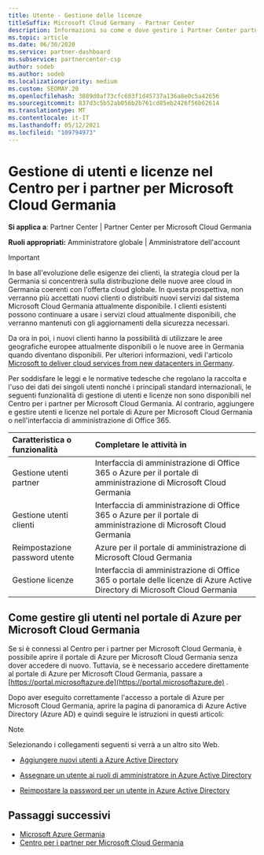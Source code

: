 ```yaml
---
title: Utente - Gestione delle licenze
titleSuffix: Microsoft Cloud Germany - Partner Center
description: Informazioni su come e dove gestire i Partner Center partner, clienti e licenze di Microsoft Cloud Germania, nonché le reimpostazioni delle password.
ms.topic: article
ms.date: 06/30/2020
ms.service: partner-dashboard
ms.subservice: partnercenter-csp
author: sodeb
ms.author: sodeb
ms.localizationpriority: medium
ms.custom: SEOMAY.20
ms.openlocfilehash: 3889d0af73cfc683f1d45737a136a8e0c5a42656
ms.sourcegitcommit: 837d3c5b52ab056b2b761cd85eb2426f56b62614
ms.translationtype: MT
ms.contentlocale: it-IT
ms.lasthandoff: 05/12/2021
ms.locfileid: "109794973"
---
```

# <a name="user-and-license-management-in-partner-center-for-microsoft-cloud-germany"></a>Gestione di utenti e licenze nel Centro per i partner per Microsoft Cloud Germania

**Si applica a**: Partner Center | Partner Center per Microsoft Cloud Germania

**Ruoli appropriati:** Amministratore globale | Amministratore dell'account

> [!IMPORTANT]
> In base all'evoluzione delle esigenze dei clienti, la strategia cloud per la Germania si concentrerà sulla distribuzione delle nuove aree cloud in Germania coerenti con l'offerta cloud globale. In questa prospettiva, non verranno più accettati nuovi clienti o distribuiti nuovi servizi dal sistema Microsoft Cloud Germania attualmente disponibile. I clienti esistenti possono continuare a usare i servizi cloud attualmente disponibili, che verranno mantenuti con gli aggiornamenti della sicurezza necessari.
>  
> Da ora in poi, i nuovi clienti hanno la possibilità di utilizzare le aree geografiche europee attualmente disponibili o le nuove aree in Germania quando diventano disponibili. Per ulteriori informazioni, vedi l'articolo [Microsoft to deliver cloud services from new datacenters in Germany](https://news.microsoft.com/europe/2018/08/31/microsoft-to-deliver-cloud-services-from-new-datacentres-in-germany-in-2019-to-meet-evolving-customer-needs/).

Per soddisfare le leggi e le normative tedesche che regolano la raccolta e l'uso dei dati dei singoli utenti nonché i principali standard internazionali, le seguenti funzionalità di gestione di utenti e licenze non sono disponibili nel Centro per i partner per Microsoft Cloud Germania. Al contrario, aggiungere e gestire utenti e licenze nel portale di Azure per Microsoft Cloud Germania o nell'interfaccia di amministrazione di Office 365.

Caratteristica o funzionalità | Completare le attività in
:--- | :---
Gestione utenti partner | Interfaccia di amministrazione di Office 365 o Azure per il portale di amministrazione di Microsoft Cloud Germania
Gestione utenti clienti | Interfaccia di amministrazione di Office 365 o Azure per il portale di amministrazione di Microsoft Cloud Germania
Reimpostazione password utente | Azure per il portale di amministrazione di Microsoft Cloud Germania
Gestione licenze | Interfaccia di amministrazione di Office 365 o portale delle licenze di Azure Active Directory di Microsoft Cloud Germania

## <a name="how-to-manage-users-in-the-azure-portal-for-microsoft-cloud-germany"></a>Come gestire gli utenti nel portale di Azure per Microsoft Cloud Germania 

Se si è connessi al Centro per i partner per Microsoft Cloud Germania, è possibile aprire il portale di Azure per Microsoft Cloud Germania senza dover accedere di nuovo. Tuttavia, se è necessario accedere direttamente al portale di Azure per Microsoft Cloud Germania, passare a [https://portal.microsoftazure.de](https://portal.microsoftazure.de) . 

Dopo aver eseguito correttamente l'accesso a portale di Azure per Microsoft Cloud Germania, aprire la pagina di panoramica di Azure Active Directory (Azure AD) e quindi seguire le istruzioni in questi articoli:

> [!NOTE]  
> Selezionando i collegamenti seguenti si verrà a un altro sito Web.

-  [Aggiungere nuovi utenti a Azure Active Directory](/azure/active-directory/active-directory-users-create-azure-portal)

-  [Assegnare un utente ai ruoli di amministratore in Azure Active Directory](/azure/active-directory/active-directory-users-assign-role-azure-portal)

-  [Reimpostare la password per un utente in Azure Active Directory](/azure/active-directory/active-directory-users-reset-password-azure-portal)

## <a name="next-steps"></a>Passaggi successivi

-  [Microsoft Azure Germania](https://azure.microsoft.com/global-infrastructure/germany/)
-  [Centro per i partner per Microsoft Cloud Germania](partner-center-for-microsoft-cloud-germany.md)